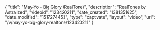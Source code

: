 {
    "title": "May-Yo - Big Glory (RealTone)",
    "description": "RealTones by Astralized",
    "videoid": "123420211",
    "date_created": "1381351625",
    "date_modified": "1517274453",
    "type": "captivate",
    "layout": "video",
    "url": "\/v\/may-yo-big-glory-realtone\/123420211"
}